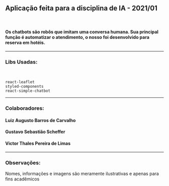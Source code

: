 ## Aplicação feita para a disciplina de IA - 2021/01

<br>

#### Os chatbots são robôs que imitam uma conversa humana. Sua principal função é automatizar o atendimento, o nosso foi desenvolvido para reserva em hotéis.

---

### Libs Usadas:

<br>

```
react-leaflet
styled-components
react-simple-chatbot
```

---

### Colaboradores:


#### Luiz Augusto Barros de Carvalho

#### Gustavo Sebastião Scheffer

#### Victor Thales Pereira de Limas

---

### Observações:


Nomes, informações e imagens são meramente ilustrativas e apenas para fins acadêmicos

